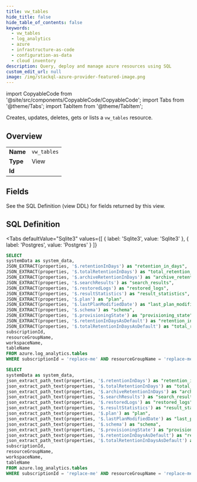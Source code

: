 ```yaml
--- 
title: vw_tables
hide_title: false
hide_table_of_contents: false
keywords:
  - vw_tables
  - log_analytics
  - azure
  - infrastructure-as-code
  - configuration-as-data
  - cloud inventory
description: Query, deploy and manage azure resources using SQL
custom_edit_url: null
image: /img/stackql-azure-provider-featured-image.png
---
```


import CopyableCode from '@site/src/components/CopyableCode/CopyableCode';
import Tabs from '@theme/Tabs';
import TabItem from '@theme/TabItem';

Creates, updates, deletes, gets or lists a <code>vw_tables</code> resource.

## Overview
<table><tbody>
<tr><td><b>Name</b></td><td><code>vw_tables</code></td></tr>
<tr><td><b>Type</b></td><td>View</td></tr>
<tr><td><b>Id</b></td><td><CopyableCode code="azure.log_analytics.vw_tables" /></td></tr>
</tbody></table>

## Fields

See the SQL Definition (view DDL) for fields returned by this view.

## SQL Definition

<Tabs
defaultValue="Sqlite3"
values={[
{ label: 'Sqlite3', value: 'Sqlite3' },
{ label: 'Postgres', value: 'Postgres' }
]}
>
<TabItem value="Sqlite3">

```sql
SELECT
systemData as system_data,
JSON_EXTRACT(properties, '$.retentionInDays') as "retention_in_days",
JSON_EXTRACT(properties, '$.totalRetentionInDays') as "total_retention_in_days",
JSON_EXTRACT(properties, '$.archiveRetentionInDays') as "archive_retention_in_days",
JSON_EXTRACT(properties, '$.searchResults') as "search_results",
JSON_EXTRACT(properties, '$.restoredLogs') as "restored_logs",
JSON_EXTRACT(properties, '$.resultStatistics') as "result_statistics",
JSON_EXTRACT(properties, '$.plan') as "plan",
JSON_EXTRACT(properties, '$.lastPlanModifiedDate') as "last_plan_modified_date",
JSON_EXTRACT(properties, '$.schema') as "schema",
JSON_EXTRACT(properties, '$.provisioningState') as "provisioning_state",
JSON_EXTRACT(properties, '$.retentionInDaysAsDefault') as "retention_in_days_as_default",
JSON_EXTRACT(properties, '$.totalRetentionInDaysAsDefault') as "total_retention_in_days_as_default",
subscriptionId,
resourceGroupName,
workspaceName,
tableName
FROM azure.log_analytics.tables
WHERE subscriptionId = 'replace-me' AND resourceGroupName = 'replace-me' AND workspaceName = 'replace-me';
```

</TabItem>
<TabItem value="Postgres">

```sql
SELECT
systemData as system_data,
json_extract_path_text(properties, '$.retentionInDays') as "retention_in_days",
json_extract_path_text(properties, '$.totalRetentionInDays') as "total_retention_in_days",
json_extract_path_text(properties, '$.archiveRetentionInDays') as "archive_retention_in_days",
json_extract_path_text(properties, '$.searchResults') as "search_results",
json_extract_path_text(properties, '$.restoredLogs') as "restored_logs",
json_extract_path_text(properties, '$.resultStatistics') as "result_statistics",
json_extract_path_text(properties, '$.plan') as "plan",
json_extract_path_text(properties, '$.lastPlanModifiedDate') as "last_plan_modified_date",
json_extract_path_text(properties, '$.schema') as "schema",
json_extract_path_text(properties, '$.provisioningState') as "provisioning_state",
json_extract_path_text(properties, '$.retentionInDaysAsDefault') as "retention_in_days_as_default",
json_extract_path_text(properties, '$.totalRetentionInDaysAsDefault') as "total_retention_in_days_as_default",
subscriptionId,
resourceGroupName,
workspaceName,
tableName
FROM azure.log_analytics.tables
WHERE subscriptionId = 'replace-me' AND resourceGroupName = 'replace-me' AND workspaceName = 'replace-me';
```

</TabItem>
</Tabs>
